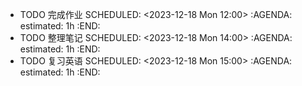 - TODO 完成作业
  SCHEDULED: <2023-12-18 Mon 12:00>
  :AGENDA:
  estimated: 1h
  :END:
- TODO 整理笔记
  SCHEDULED: <2023-12-18 Mon 14:00>
  :AGENDA:
  estimated: 1h
  :END:
- TODO 复习英语
  SCHEDULED: <2023-12-18 Mon 15:00>
  :AGENDA:
  estimated: 1h
  :END: